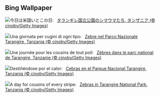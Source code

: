 ## Bing Wallpaper
![](https://www.bing.com/th?id=OHR.ZebraCousins_JA-JP0170219934_UHD.jpg&w=1000)今日は米国いとこの日:&nbsp;&ensp;[タランギレ国立公園のシマウマたち, タンザニア (© cinoby/Getty Images)](https://www.bing.com/th?id=OHR.ZebraCousins_JA-JP0170219934_UHD.jpg)
<br><br/>
![](https://www.bing.com/th?id=OHR.ZebraCousins_IT-IT4929634782_UHD.jpg&w=1000)Una giornata per cugini di ogni tipo:&nbsp;&ensp;[Zebre nel Parco Nazionale Tarangire, Tanzania (© cinoby/Getty Images)](https://www.bing.com/th?id=OHR.ZebraCousins_IT-IT4929634782_UHD.jpg)
<br><br/>
![](https://www.bing.com/th?id=OHR.ZebraCousins_FR-FR2999033632_UHD.jpg&w=1000)Une journée pour les cousins de tout poil:&nbsp;&ensp;[Zèbres dans le parc national de Tarangire, Tanzanie (© cinoby/Getty Images)](https://www.bing.com/th?id=OHR.ZebraCousins_FR-FR2999033632_UHD.jpg)
<br><br/>
![](https://www.bing.com/th?id=OHR.ZebraCousins_ES-ES4737783637_UHD.jpg&w=1000)Destiñéndose por el calor:&nbsp;&ensp;[Cebras en el Parque Nacional Tarangire, Tanzania (© cinoby/Getty Images)](https://www.bing.com/th?id=OHR.ZebraCousins_ES-ES4737783637_UHD.jpg)
<br><br/>
![](https://www.bing.com/th?id=OHR.ZebraCousins_EN-GB9257719327_UHD.jpg&w=1000)A day for cousins of every stripe:&nbsp;&ensp;[Zebras in Tarangire National Park, Tanzania (© cinoby/Getty Images)](https://www.bing.com/th?id=OHR.ZebraCousins_EN-GB9257719327_UHD.jpg)
<br><br/>
